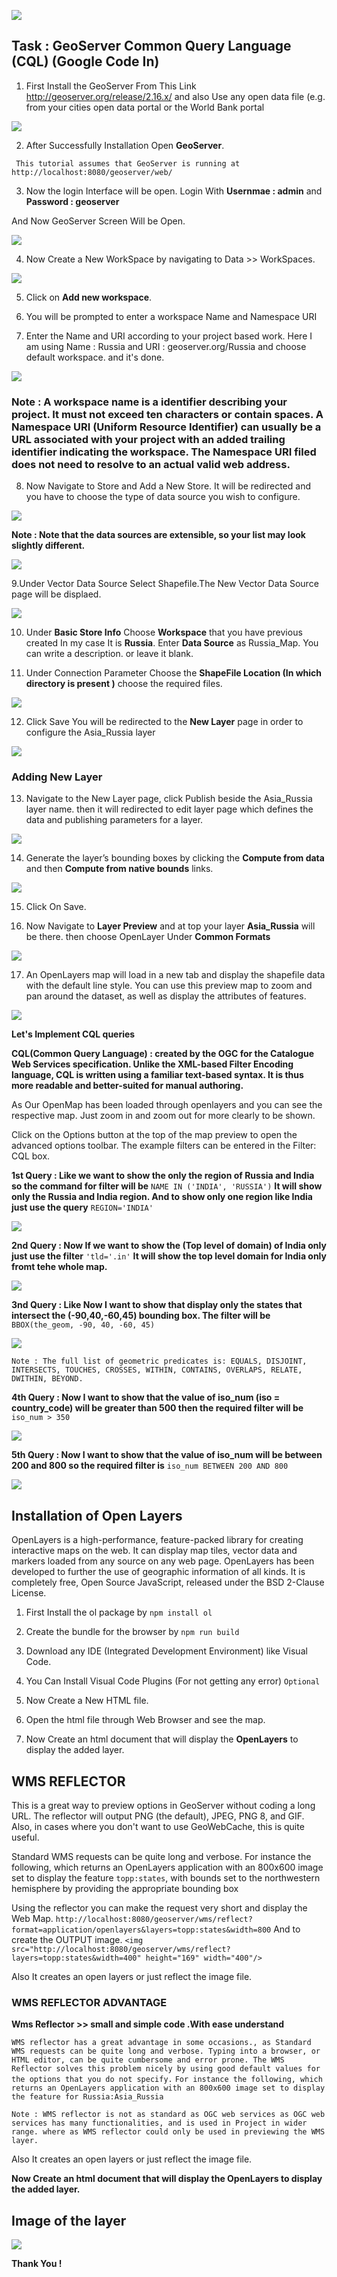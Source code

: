 ![](https://github.com/ShivamRai2003/Web-map-that-displays-a-WMS-layer/blob/master/IMAGES/1.png)

##            Task :  GeoServer Common Query Language (CQL) (Google Code In)

1. First Install the GeoServer From This Link http://geoserver.org/release/2.16.x/ and also Use any open data file (e.g. from your cities open data portal or the World Bank portal

![](https://github.com/ShivamRai2003/Web-map-that-displays-a-WMS-layer/blob/master/IMAGES/101.JPG)

2. After Successfully Installation Open **GeoServer**. 

`` This tutorial assumes that GeoServer is running at http://localhost:8080/geoserver/web/``

3. Now the login Interface will be open. Login With **Usernmae : admin** and **Password : geoserver**

And Now GeoServer Screen Will be Open.

![](https://github.com/ShivamRai2003/Web-map-that-displays-a-WMS-layer/blob/master/IMAGES/geo.JPG)

4. Now Create a New WorkSpace by navigating to Data >> WorkSpaces.

![](https://github.com/ShivamRai2003/Web-map-that-displays-a-WMS-layer/blob/master/IMAGES/12.JPG)

5. Click on **Add new workspace**.

6. You will be prompted to enter a workspace Name and Namespace URI

7. Enter the Name and URI according to your project based work. Here I am using Name : Russia and URI : geoserver.org/Russia and choose default workspace. and it's done.

![](https://github.com/ShivamRai2003/Web-map-that-displays-a-WMS-layer/blob/master/IMAGES/1.JPG)

### Note : A workspace name is a identifier describing your project. It must not exceed ten characters or contain spaces. A Namespace URI (Uniform Resource Identifier) can usually be a URL associated with your project with an added trailing identifier indicating the workspace. The Namespace URI filed does not need to resolve to an actual valid web address. 

8. Now Navigate to Store and Add a New Store. It will be redirected and you have to choose the type of data source you wish to configure.

![](https://github.com/ShivamRai2003/Web-map-that-displays-a-WMS-layer/blob/master/IMAGES/2.JPG)

**Note : Note that the data sources are extensible, so your list may look slightly different.**

![](https://github.com/ShivamRai2003/Web-map-that-displays-a-WMS-layer/blob/master/IMAGES/3.JPG)

9.Under Vector Data Source Select Shapefile.The New Vector Data Source page will be displaed.

![](https://github.com/ShivamRai2003/Web-map-that-displays-a-WMS-layer/blob/master/IMAGES/4.JPG)

10. Under **Basic Store Info** Choose **Workspace** that you have previous created In my case It is **Russia**. Enter **Data Source** as Russia_Map. You can write a description. or leave it blank.

11. Under Connection Parameter Choose the **ShapeFile Location (In which directory is present )** choose the required files.

![](https://github.com/ShivamRai2003/Web-map-that-displays-a-WMS-layer/blob/master/IMAGES/5.JPG)

12. Click Save You will be redirected to the **New Layer** page in order to configure the Asia_Russia layer

![](https://github.com/ShivamRai2003/Web-map-that-displays-a-WMS-layer/blob/master/IMAGES/6.JPG)

### Adding New Layer

13. Navigate to the New Layer page, click Publish beside the Asia_Russia layer name. then it will redirected to edit layer page which defines the data and publishing parameters for a layer.

![](https://github.com/ShivamRai2003/Web-map-that-displays-a-WMS-layer/blob/master/IMAGES/7.JPG)

14. Generate the layer’s bounding boxes by clicking the **Compute from data** and then **Compute from native bounds** links.

![](https://github.com/ShivamRai2003/Web-map-that-displays-a-WMS-layer/blob/master/IMAGES/8.JPG)

15. Click On Save.

16. Now Navigate to **Layer Preview** and at top your layer **Asia_Russia** will be there. then choose OpenLayer Under **Common Formats**

![](https://github.com/ShivamRai2003/Web-map-that-displays-a-WMS-layer/blob/master/IMAGES/9.JPG)

17. An OpenLayers map will load in a new tab and display the shapefile data with the default line style. You can use this preview map to zoom and pan around the dataset, as well as display the attributes of features.

![](https://github.com/ShivamRai2003/GeoServer-Common-Query-Language-CQL-/blob/master/IMAGES/layer.JPG)

**Let's Implement CQL queries**

**CQL(Common Query Language) : created by the OGC for the Catalogue Web Services specification. Unlike the XML-based Filter Encoding language, CQL is written using a familiar text-based syntax. It is thus more readable and better-suited for manual authoring.**

As Our OpenMap has been loaded through openlayers and you can see the respective map. Just zoom in and zoom out for more clearly to be shown.

Click on the Options button at the top of the map preview to open the advanced options toolbar. The example filters can be entered in the Filter: CQL box.

**1st Query : Like we want to show the only the region of Russia and India so the command for filter will be** ``NAME IN ('INDIA', 'RUSSIA')`` 
**It will show only the Russia and India region. And to show only one region like India just use the query** ``REGION='INDIA'``

![](https://github.com/ShivamRai2003/GeoServer-Common-Query-Language-CQL-/blob/master/IMAGES/Russia%20and%20India.JPG)

**2nd Query : Now If we want to show the (Top level of domain) of India only just use the filter** ``'tld='.in'`` **It will show the top level domain for India only fromt tehe whole map.**

![](https://github.com/ShivamRai2003/GeoServer-Common-Query-Language-CQL-/blob/master/IMAGES/TLD.JPG)

**3nd Query : Like Now I want to show that display only the states that intersect the (-90,40,-60,45) bounding box. The filter will be** ``BBOX(the_geom, -90, 40, -60, 45)``

![](https://github.com/ShivamRai2003/GeoServer-Common-Query-Language-CQL-/blob/master/IMAGES/BBOX(GEOMETRIC).JPG)

``Note : The full list of geometric predicates is: EQUALS, DISJOINT, INTERSECTS, TOUCHES, CROSSES, WITHIN, CONTAINS, OVERLAPS, RELATE, DWITHIN, BEYOND.``

**4th Query : Now I want to show that the value of iso_num (iso = country_code) will be greater than 500 then the required filter will be** ``iso_num > 350``

![](https://github.com/ShivamRai2003/GeoServer-Common-Query-Language-CQL-/blob/master/IMAGES/iso_num.JPG)

**5th Query : Now I want to show that the value of iso_num will be between 200 and 800 so the required filter is** ``iso_num BETWEEN 200 AND 800``

![](https://github.com/ShivamRai2003/GeoServer-Common-Query-Language-CQL-/blob/master/IMAGES/iso_num%202.JPG)

## Installation of Open Layers

OpenLayers is a high-performance, feature-packed library for creating interactive maps on the web. It can display map tiles, vector data and markers loaded from any source on any web page. OpenLayers has been developed to further the use of geographic information of all kinds. It is completely free, Open Source JavaScript, released under the BSD 2-Clause License.

1. First Install the ol package by ``npm install ol``

2. Create the bundle for the browser by ``npm run build ``

3. Download any IDE (Integrated Development Environment) like Visual Code.

4. You Can Install Visual Code Plugins (For not getting any error) ``Optional``

5. Now Create a New HTML file.

6. Open the html file through Web Browser and see the map.

7. Now Create an html document that will display the **OpenLayers** to display the added layer.

## WMS REFLECTOR

This is a great way to preview options in GeoServer without coding a long URL. The reflector will output PNG (the default), JPEG, PNG 8, and GIF. Also, in cases where you don't want to use GeoWebCache, this is quite useful.

Standard WMS requests can be quite long and verbose. For instance the following, which returns an OpenLayers application with an 800x600 image set to display the feature ``topp:states``, with bounds set to the northwestern hemisphere by providing the appropriate bounding box

Using the reflector you can make the request very short and display the Web Map.
``http://localhost:8080/geoserver/wms/reflect?format=application/openlayers&layers=topp:states&width=800``
And to create the OUTPUT image. ``<img src="http://localhost:8080/geoserver/wms/reflect?layers=topp:states&width=400" height="169" width="400"/>``

Also It creates an open layers or just reflect the image file.

### WMS REFLECTOR ADVANTAGE

**Wms Reflector >> small and simple code .With ease understand**

``WMS reflector has a great advantage in some occasions., as Standard WMS requests can be quite long and verbose. Typing into a browser, or HTML editor, can be quite cumbersome and error prone. The WMS Reflector solves this problem nicely by using good default values for the options that you do not specify.``
``For instance the following, which returns an OpenLayers application with an 800x600 image set to display the feature for Russia:Asia_Russia``

``Note : WMS reflector is not as standard as OGC web services as OGC web services has many functionalities, and is used in Project in wider range. where as WMS reflector could only be used in previewing the WMS layer.``

Also It creates an open layers or just reflect the image file.

**Now Create an html document that will display the OpenLayers to display the added layer.**

## Image of the layer 

![](https://github.com/ShivamRai2003/GeoServer-Common-Query-Language-CQL-/blob/master/IMAGES/WMS_REFLECTOR.JPG)

   **Thank You !**
